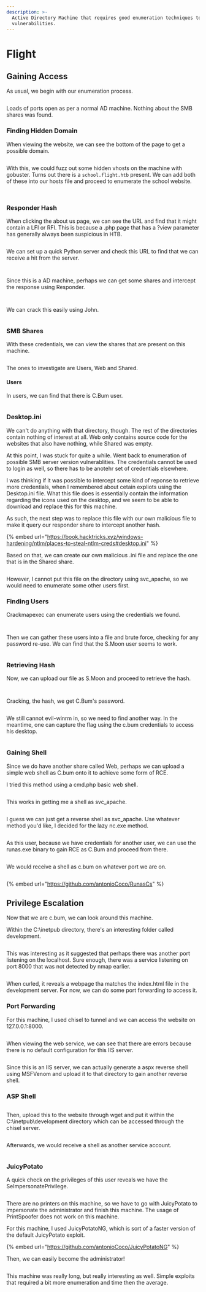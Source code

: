 ```yaml
---
description: >-
  Active Directory Machine that requires good enumeration techniques to find the
  vulnerabilities.
---
```


# Flight

## Gaining Access

As usual, we begin with our enumeration process.

<figure><img src="../../../.gitbook/assets/image (148) (1) (1).png" alt=""><figcaption></figcaption></figure>

Loads of ports open as per a normal AD machine. Nothing about the SMB shares was found.

### Finding Hidden Domain

When viewing the website, we can see the bottom of the page to get a possible domain.

<figure><img src="../../../.gitbook/assets/image (185).png" alt=""><figcaption></figcaption></figure>

With this, we could fuzz out some hidden vhosts on the machine with gobuster. Turns out there is a `school.flight.htb` present. We can add both of these into our hosts file and proceed to enumerate the school website.

<figure><img src="../../../.gitbook/assets/image (180).png" alt=""><figcaption></figcaption></figure>

<figure><img src="../../../.gitbook/assets/image (150) (1).png" alt=""><figcaption></figcaption></figure>

### Responder Hash

When clicking the about us page, we can see the URL and find that it might contain a LFI or RFI. This is because a .php page that has a ?view parameter has generally always been suspicious in HTB.



<figure><img src="../../../.gitbook/assets/image (203).png" alt=""><figcaption></figcaption></figure>

We can set up a quick Python server and check this URL to find that we can receive a hit from the server.

<figure><img src="../../../.gitbook/assets/image (229).png" alt=""><figcaption></figcaption></figure>

<figure><img src="../../../.gitbook/assets/image (188).png" alt=""><figcaption></figcaption></figure>

Since this is a AD machine, perhaps we can get some shares and intercept the response using Responder.

<figure><img src="../../../.gitbook/assets/image (196).png" alt=""><figcaption></figcaption></figure>

<figure><img src="../../../.gitbook/assets/image (186).png" alt=""><figcaption></figcaption></figure>

We can crack this easily using John.

<figure><img src="../../../.gitbook/assets/image (200).png" alt=""><figcaption></figcaption></figure>

### SMB Shares

With these credentials, we can view the shares that are present on this machine.

<figure><img src="../../../.gitbook/assets/image (212).png" alt=""><figcaption></figcaption></figure>

The ones to investigate are Users, Web and Shared.&#x20;

#### Users

In users, we can find that there is C.Bum user.

<figure><img src="../../../.gitbook/assets/image (243).png" alt=""><figcaption></figcaption></figure>

### Desktop.ini

We can't do anything with that directory, though. The rest of the directories contain nothing of interest at all. Web only contains source code for the websites that also have nothing, while Shared was empty.

At this point, I was stuck for quite a while. Went back to enumeration of possible SMB server version vulnerablities. The credentials cannot be used to login as well, so there has to be anotehr set of credentials elsewhere.

I was thinking if it was possible to intercept some kind of reponse to retrieve more credentials, when I remembered about cetain expliots using the Desktop.ini file. What this file does is essentially contain the information regarding the icons used on the desktop, and we seem to be able to download and replace this for this machine.

As such, the next step was to replace this file with our own malicious file to make it query our responder share to intercept another hash.

{% embed url="https://book.hacktricks.xyz/windows-hardening/ntlm/places-to-steal-ntlm-creds#desktop.ini" %}

Based on that, we can create our own malicious .ini file and replace the one that is in the Shared share.

<figure><img src="../../../.gitbook/assets/image (231).png" alt=""><figcaption></figcaption></figure>

However, I cannot put this file on the directory using svc\_apache, so we would need to enumerate some other users first.

### Finding Users

Crackmapexec can enumerate users using the credentials we found.

<figure><img src="../../../.gitbook/assets/image (210).png" alt=""><figcaption></figcaption></figure>

<figure><img src="../../../.gitbook/assets/image (235).png" alt=""><figcaption></figcaption></figure>

Then we can gather these users into a file and brute force, checking for any password re-use. We can find that the S.Moon user seems to work.

<figure><img src="../../../.gitbook/assets/image (193).png" alt=""><figcaption></figcaption></figure>

### Retrieving Hash

Now, we can upload our file as S.Moon and proceed to retrieve the hash.

<figure><img src="../../../.gitbook/assets/image (206).png" alt=""><figcaption></figcaption></figure>

<figure><img src="../../../.gitbook/assets/image (190).png" alt=""><figcaption></figcaption></figure>

Cracking, the hash, we get C.Bum's password.

<figure><img src="../../../.gitbook/assets/image (152) (1).png" alt=""><figcaption></figcaption></figure>

We still cannot evil-winrm in, so we need to find another way. In the meantime, one can capture the flag using the c.bum credentials to access his desktop.

<figure><img src="../../../.gitbook/assets/image (214).png" alt=""><figcaption></figcaption></figure>

### Gaining Shell

Since we do have another share called Web, perhaps we can upload a simple web shell as C.bum onto it to achieve some form of RCE.

I tried this method using a cmd.php basic web shell.

<figure><img src="../../../.gitbook/assets/image (182).png" alt=""><figcaption></figcaption></figure>

This works in getting me a shell as svc\_apache.

<figure><img src="../../../.gitbook/assets/image (189).png" alt=""><figcaption></figcaption></figure>

I guess we can just get a reverse shell as svc\_apache. Use whatever method you'd like, I decided for the lazy nc.exe method.

<figure><img src="../../../.gitbook/assets/image (222).png" alt=""><figcaption></figcaption></figure>

As this user, because we have credentials for another user, we can use the runas.exe binary to gain RCE as C.Bum and proceed from there.

<figure><img src="../../../.gitbook/assets/image (207).png" alt=""><figcaption></figcaption></figure>

We would receive a shell as c.bum on whatever port we are on.

<figure><img src="../../../.gitbook/assets/image (245).png" alt=""><figcaption></figcaption></figure>

{% embed url="https://github.com/antonioCoco/RunasCs" %}

## Privilege Escalation

Now that we are c.bum, we can look around this machine.

Within the C:\inetpub directory, there's an interesting folder called development.

<figure><img src="../../../.gitbook/assets/image (154) (1).png" alt=""><figcaption></figcaption></figure>

This was interesting as it suggested that perhaps there was another port listening on the localhost.  Sure enough, there was a service listening on port 8000 that was not detected by nmap earlier.

<figure><img src="../../../.gitbook/assets/image (176).png" alt=""><figcaption></figcaption></figure>

When curled, it reveals a webpage tha matches the index.html file in the development server. For now, we can do some port forwarding to access it.

### Port Forwarding

For this machine, I used chisel to tunnel and we can access the website on 127.0.0.1:8000.

<figure><img src="../../../.gitbook/assets/image (227).png" alt=""><figcaption></figcaption></figure>

When viewing the web service, we can see that there are errors because there is no default configuration for this IIS server.

<figure><img src="../../../.gitbook/assets/image (191).png" alt=""><figcaption></figcaption></figure>

Since this is an IIS server, we can actually generate a aspx reverse shell using MSFVenom and upload it to that directory to gain another reverse shell.

### ASP Shell

<figure><img src="../../../.gitbook/assets/image (171).png" alt=""><figcaption></figcaption></figure>

Then, upload this to the website through wget and put it within the C:\inetpub\development directory which can be accessed through the chisel server.

<figure><img src="../../../.gitbook/assets/image (153) (1).png" alt=""><figcaption></figcaption></figure>

Afterwards, we would receive a shell as another service account.

<figure><img src="../../../.gitbook/assets/image (220).png" alt=""><figcaption></figcaption></figure>

### JuicyPotato

A quick check on the privileges of this user reveals we have the SeImpersonatePrivilege.

<figure><img src="../../../.gitbook/assets/image (183).png" alt=""><figcaption></figcaption></figure>

There are no printers on this machine, so we have to go with JuicyPotato to impersonate the administrator and finish this machine. The usage of PrintSpoofer does not work on this machine.

For this machine, I used JuicyPotatoNG, which is sort of a faster version of the default JuicyPotato exploit.

{% embed url="https://github.com/antonioCoco/JuicyPotatoNG" %}

Then, we can easily become the administrator!

<figure><img src="../../../.gitbook/assets/image (218).png" alt=""><figcaption></figcaption></figure>

This machine was really long, but really interesting as well. Simple exploits that required a bit more enumeration and time then the average.
